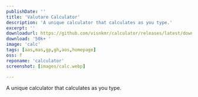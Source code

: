 ```yaml
---
publishDate: ''
title: 'Valutare Calculator'
description: 'A unique calculator that calculates as you type.'
excerpt: ''
downloadurl: https://github.com/visnkmr/calculator/releases/latest/download/app-release.apk
download: '50k+ '
image: 'calc'
tags: [aas,mas,gp,gh,aos,homepage]
oss: f
reponame: 'calculator'
screenshot: [images/calc.webp]

---
```


A unique calculator that calculates as you type.